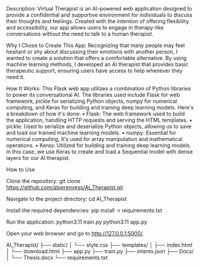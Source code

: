 Description: Virtual Therapist is an AI-powered web application designed to provide a confidential and supportive environment for individuals to discuss their thoughts and feelings. Created with the intention of offering flexibility and accessibility, our app allows users to engage in therapy-like conversations without the need to talk to a human therapist.

Why I Chose to Create This App: Recognizing that many people may feel hesitant or shy about discussing their emotions with another person, I wanted to create a solution that offers a comfortable alternative. By using machine learning methods, I developed an AI therapist that provides basic therapeutic support, ensuring users have access to help whenever they need it.

How It Works: This Flask web app utilizes a combination of Python libraries to power its conversational AI. The libraries used include Flask for web framework, pickle for serializing Python objects, numpy for numerical computing, and Keras for building and training deep learning models. Here's a breakdown of how it's done:
    •	Flask: The web framework used to build the application, handling HTTP requests and serving the HTML templates.
    •	pickle: Used to serialize and deserialize Python objects, allowing us to save and load our trained machine learning models.
    •	numpy: Essential for numerical computing, it's used for array manipulation and mathematical operations.
    •	Keras: Utilized for building and training deep learning models. In this case, we use Keras to create and load a Sequential model with dense layers for our AI therapist.



How to Use

Clone the repository:
git clone https://github.com/alperenvess/AI_Therapist.git

Navigate to the project directory:
cd AI_Therapist

Install the required dependencies:
pip install -r requirements.txt

Run the application:
python3.11 train.py
python3.11 app.py

Open your web browser and go to http://127.0.0.1:5000/.

AI_Therapist/
├── static/
│   └── style.css
├── templates/
│   ├── index.html
│   └── download.html
├── app.py
├── train.py
├── intents.json
├── Docs/
│   └── Thesis.docx
└── requirements.txt

